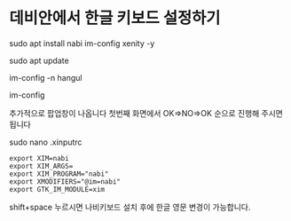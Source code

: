 # 데비안에서 한글 키보드 설정하기

sudo apt install nabi im-config xenity -y

sudo apt update

im-config -n hangul

im-config

추가적으로 팝업창이 나옵니다 첫번째 화면에서  OK=>NO=>OK
순으로 진행해 주시면 됩니다

sudo nano .xinputrc
```
export XIM=nabi
export XIM_ARGS=
export XIM_PROGRAM="nabi"
export XMODIFIERS="@im=nabi"
export GTK_IM_MODULE=xim
```
shift+space 누르시면 나비키보드 설치 후에 한글 영문 변경이 가능합니다.
